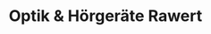 ---
title: "Optik & Hörgeräte Rawert"
url: /cuxhaven/optik-und-hoergeraete-rawert/
shop: Optiker
---